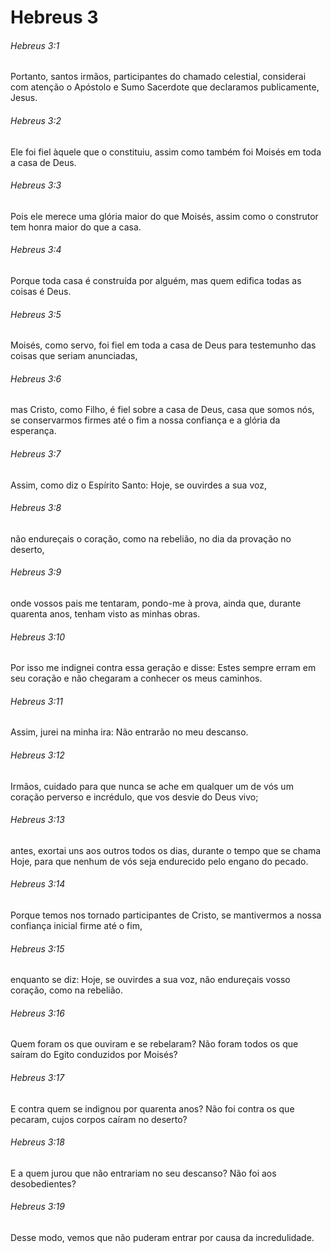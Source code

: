 # Hebreus 3

###### Hebreus 3:1

Portanto, santos irmãos, participantes do chamado celestial, considerai com atenção o Apóstolo e Sumo Sacerdote que declaramos publicamente, Jesus.

###### Hebreus 3:2

Ele foi fiel àquele que o constituiu, assim como também foi Moisés em toda a casa de Deus.

###### Hebreus 3:3

Pois ele merece uma glória maior do que Moisés, assim como o construtor tem honra maior do que a casa.

###### Hebreus 3:4

Porque toda casa é construída por alguém, mas quem edifica todas as coisas é Deus.

###### Hebreus 3:5

Moisés, como servo, foi fiel em toda a casa de Deus para testemunho das coisas que seriam anunciadas,

###### Hebreus 3:6

mas Cristo, como Filho, é fiel sobre a casa de Deus, casa que somos nós, se conservarmos firmes até o fim a nossa confiança e a glória da esperança.

###### Hebreus 3:7

Assim, como diz o Espírito Santo: Hoje, se ouvirdes a sua voz,

###### Hebreus 3:8

não endureçais o coração, como na rebelião, no dia da provação no deserto,

###### Hebreus 3:9

onde vossos pais me tentaram, pondo-me à prova, ainda que, durante quarenta anos, tenham visto as minhas obras.

###### Hebreus 3:10

Por isso me indignei contra essa geração e disse: Estes sempre erram em seu coração e não chegaram a conhecer os meus caminhos.

###### Hebreus 3:11

Assim, jurei na minha ira: Não entrarão no meu descanso.

###### Hebreus 3:12

Irmãos, cuidado para que nunca se ache em qualquer um de vós um coração perverso e incrédulo, que vos desvie do Deus vivo;

###### Hebreus 3:13

antes, exortai uns aos outros todos os dias, durante o tempo que se chama Hoje, para que nenhum de vós seja endurecido pelo engano do pecado.

###### Hebreus 3:14

Porque temos nos tornado participantes de Cristo, se mantivermos a nossa confiança inicial firme até o fim,

###### Hebreus 3:15

enquanto se diz: Hoje, se ouvirdes a sua voz, não endureçais vosso coração, como na rebelião.

###### Hebreus 3:16

Quem foram os que ouviram e se rebelaram? Não foram todos os que saíram do Egito conduzidos por Moisés?

###### Hebreus 3:17

E contra quem se indignou por quarenta anos? Não foi contra os que pecaram, cujos corpos caíram no deserto?

###### Hebreus 3:18

E a quem jurou que não entrariam no seu descanso? Não foi aos desobedientes?

###### Hebreus 3:19

Desse modo, vemos que não puderam entrar por causa da incredulidade.

